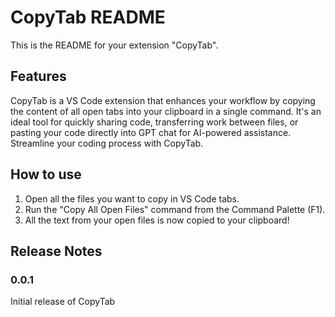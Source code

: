# CopyTab README

This is the README for your extension "CopyTab". 

## Features

CopyTab is a VS Code extension that enhances your workflow by copying the content of all open tabs into your clipboard in a single command. It's an ideal tool for quickly sharing code, transferring work between files, or pasting your code directly into GPT chat for AI-powered assistance. Streamline your coding process with CopyTab.

## How to use

1. Open all the files you want to copy in VS Code tabs.
2. Run the "Copy All Open Files" command from the Command Palette (F1).
3. All the text from your open files is now copied to your clipboard!

## Release Notes

### 0.0.1

Initial release of CopyTab
